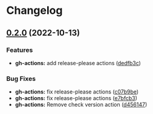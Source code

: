 # Changelog

## [0.2.0](https://github.com/dmgiangi/buds-security/compare/0.1.2...v0.2.0) (2022-10-13)


### Features

* **gh-actions:** add release-please actions ([dedfb3c](https://github.com/dmgiangi/buds-security/commit/dedfb3c97307e16f45c078c8dd3dae8c96392406))


### Bug Fixes

* **gh-actions:** fix release-please actions ([c07b9be](https://github.com/dmgiangi/buds-security/commit/c07b9be33aa104e74354d4e95e5b0ffb26b264d2))
* **gh-actions:** fix release-please actions ([e7bfcb3](https://github.com/dmgiangi/buds-security/commit/e7bfcb3a86ddbc107d3cf3893cd8996fe7b0e6dd))
* **gh-actions:** Remove check version action ([d456147](https://github.com/dmgiangi/buds-security/commit/d456147a2b7c56579a544f30284c527f8bed156e))
